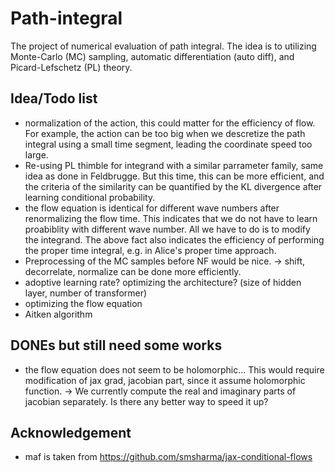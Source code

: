 # Path-integral
The project of numerical evaluation of path integral. The idea is to utilizing Monte-Carlo (MC) sampling, automatic differentiation (auto diff), and Picard-Lefschetz (PL) theory.

## Idea/Todo list

- normalization of the action, this could matter for the efficiency of flow. For example, the action can be too big when we descretize the path integral using a small time segment, leading the coordinate speed too large.
- Re-using PL thimble for integrand with a similar parrameter family, same idea as done in Feldbrugge. But this time, this can be more efficient, and the criteria of the similarity can be quantified by the KL divergence after learning conditional probability.
- the flow equation is identical for different wave numbers after renormalizing the flow time. This indicates that we do not have to learn proabiblity with different wave number. All we have to do is to modify the integrand. The above fact also indicates the efficiency of performing the proper time integral, e.g. in Alice's proper time approach.
- Preprocessing of the MC samples before NF would be nice. -> shift, decorrelate, normalize can be done more efficiently.
- adoptive learning rate? optimizing the architecture? (size of hidden layer, number of transformer)
- optimizing the flow equation
- Aitken algorithm

## DONEs but still need some works
- the flow equation does not seem to be holomorphic... This would require modification of jax grad, jacobian part, since it assume holomorphic function. -> We currently compute the real and imaginary parts of jacobian separately. Is there any better way to speed it up?

## Acknowledgement

- maf is taken from https://github.com/smsharma/jax-conditional-flows
